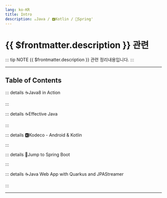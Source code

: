 ```yaml
---
lang: ko-KR
title: Intro
description: ☕️Java / 🅺Kotlin / 🍃Spring'
---
```


# {{ $frontmatter.description }} 관련

::: tip NOTE
{{ $frontmatter.description }} 관련 정리내용입니다.
:::

<ShieldsGroup logos="youtube,java,kotlin"/>

---

## Table of Contents

::: details ☕️Java8 in Action

<ToCLocal basePath="/java/java-8-in-action" />

:::

::: details ☕️Effective Java

<ToCLocal basePath="/java/effective-java" />

:::

::: details 🅺Kodeco - Android & Kotlin

<ToCLocal basePath="/java/kodeco" />

:::

::: details 🍃Jump to Spring Boot

<ToCLocal basePath="/java/jump-to-spring-boot" />

:::

::: details ☕️Java Web App with Quarkus and JPAStreamer

<ToCLocal basePath="/java/freecodecamp-quarkus-jpastreamer" />

:::

---

<TagLinks />
